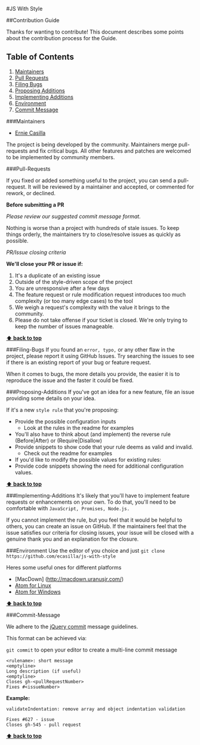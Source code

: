 #JS With Style

##Contribution Guide

Thanks for wanting to contribute! This document describes some points about the contribution process for the Guide.

## Table of Contents

  1. [Maintainers](#maintainers)
  1. [Pull Requests](#pull-Requests)
  1. [Filing Bugs](#filing-Bugs)
  1. [Proposing Additions](#proposing-Additions)
  1. [Implementing Additions](#implementing-Additions)
  1. [Environment](#environment)
  1. [Commit Message](#commit-Message)

###Maintainers

 + [Ernie Casilla](https://github.com/ecasilla)


The project is being developed by the community. Maintainers merge pull-requests and fix critical bugs. All other features and patches are welcomed to be implemented by community members.

###Pull-Requests

If you fixed or added something useful to the project, you can send a pull-request. It will be reviewed by a maintainer and accepted, or commented for rework, or declined.

**Before submitting a PR**

*Please review our suggested commit message format.*

Nothing is worse than a project with hundreds of stale issues. To keep things orderly, the maintainers try to close/resolve issues as quickly as possible.

*PR/Issue closing criteria*

**We'll close your PR or issue if:**

1. It's a duplicate of an existing issue
1. Outside of the style-driven scope of the project
1. You are unresponsive after a few days
1. The feature request or rule modification request introduces too much complexity (or too many edge cases) to the tool
1. We weigh a request's complexity with the value it brings to the community.
1. Please do not take offense if your ticket is closed. We're only trying to keep the number of issues manageable.

**[⬆ back to top](#table-of-contents)**

###Filing-Bugs
If you found an `error, typo,` or any other flaw in the project, please report it using GitHub Issues. Try searching the issues to see if there is an existing report of your bug or feature request.

When it comes to bugs, the more details you provide, the easier it is to reproduce the issue and the faster it could be fixed.

###Proposing-Additions
If you've got an idea for a new feature, file an issue providing some details on your idea.

If it's a new `style rule` that you're proposing:

- Provide the possible configuration inputs
   - Look at the rules in the readme for examples
- You'll also have to think about (and implement) the reverse rule (Before|After) or (Require|Disallow)
- Provide snippets to show code that your rule deems as valid and invalid.
  - Check out the readme for examples
- If you'd like to modify the possible values for existing rules:
- Provide code snippets showing the need for additional configuration values.

**[⬆ back to top](#table-of-contents)**

###Implementing-Additions
It's likely that you'll have to implement feature requests or enhancements on your own. To do that, you'll need to be comfortable with `JavaScript, Promises, Node.js.` 


If you cannot implement the rule, but you feel that it would be helpful to others, you can create an issue on GitHub. If the maintainers feel that the issue satisfies our criteria for closing issues, your issue will be closed with a genuine thank you and an explanation for the closure.

###Environment
Use the editor of you choice and just 
 `git clone https://github.com/ecasilla/js-with-style`
 
 Heres some useful ones for different platforms
 
 + [MacDown] (http://macdown.uranusjr.com/)
 + [Atom for Linux](https://atom.io/)
 + [Atom for Windows](https://atom.io/)

**[⬆ back to top](#table-of-contents)**

###Commit-Message

We adhere to the [jQuery commit](http://contribute.jquery.org/commits-and-pull-requests/#commit-guidelines) message guidelines.

This format can be achieved via:

`git commit` to open your editor to create a multi-line commit message

```
<rulename>: short message
<emptyline>
Long description (if useful)
<emptyline>
Closes gh-<pullRequestNumber>
Fixes #<issueNumber>
```

**Example:**

```
validateIndentation: remove array and object indentation validation

Fixes #627 - issue
Closes gh-545 - pull request
```

**[⬆ back to top](#table-of-contents)**